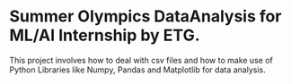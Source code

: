 # Summer Olympics DataAnalysis for ML/AI Internship by ETG.

This project involves how to deal with csv files and how to make use of Python Libraries like Numpy, Pandas and Matplotlib for data analysis.
